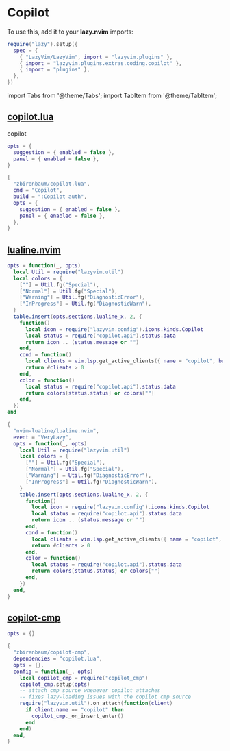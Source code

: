 # Copilot

<!-- plugins:start -->

To use this, add it to your **lazy.nvim** imports:

```lua title="lua/config/lazy.lua" {4}
require("lazy").setup({
  spec = {
    { "LazyVim/LazyVim", import = "lazyvim.plugins" },
    { import = "lazyvim.plugins.extras.coding.copilot" },
    { import = "plugins" },
  },
})
```

import Tabs from '@theme/Tabs';
import TabItem from '@theme/TabItem';

## [copilot.lua](https://github.com/zbirenbaum/copilot.lua)

 copilot


<Tabs>

<TabItem value="opts" label="Options">

```lua
opts = {
  suggestion = { enabled = false },
  panel = { enabled = false },
}
```

</TabItem>


<TabItem value="code" label="Full Spec">

```lua
{
  "zbirenbaum/copilot.lua",
  cmd = "Copilot",
  build = ":Copilot auth",
  opts = {
    suggestion = { enabled = false },
    panel = { enabled = false },
  },
}
```

</TabItem>

</Tabs>

## [lualine.nvim](https://github.com/nvim-lualine/lualine.nvim)

<Tabs>

<TabItem value="opts" label="Options">

```lua
opts = function(_, opts)
  local Util = require("lazyvim.util")
  local colors = {
    [""] = Util.fg("Special"),
    ["Normal"] = Util.fg("Special"),
    ["Warning"] = Util.fg("DiagnosticError"),
    ["InProgress"] = Util.fg("DiagnosticWarn"),
  }
  table.insert(opts.sections.lualine_x, 2, {
    function()
      local icon = require("lazyvim.config").icons.kinds.Copilot
      local status = require("copilot.api").status.data
      return icon .. (status.message or "")
    end,
    cond = function()
      local clients = vim.lsp.get_active_clients({ name = "copilot", bufnr = 0 })
      return #clients > 0
    end,
    color = function()
      local status = require("copilot.api").status.data
      return colors[status.status] or colors[""]
    end,
  })
end
```

</TabItem>


<TabItem value="code" label="Full Spec">

```lua
{
  "nvim-lualine/lualine.nvim",
  event = "VeryLazy",
  opts = function(_, opts)
    local Util = require("lazyvim.util")
    local colors = {
      [""] = Util.fg("Special"),
      ["Normal"] = Util.fg("Special"),
      ["Warning"] = Util.fg("DiagnosticError"),
      ["InProgress"] = Util.fg("DiagnosticWarn"),
    }
    table.insert(opts.sections.lualine_x, 2, {
      function()
        local icon = require("lazyvim.config").icons.kinds.Copilot
        local status = require("copilot.api").status.data
        return icon .. (status.message or "")
      end,
      cond = function()
        local clients = vim.lsp.get_active_clients({ name = "copilot", bufnr = 0 })
        return #clients > 0
      end,
      color = function()
        local status = require("copilot.api").status.data
        return colors[status.status] or colors[""]
      end,
    })
  end,
}
```

</TabItem>

</Tabs>

## [copilot-cmp](https://github.com/zbirenbaum/copilot-cmp)

<Tabs>

<TabItem value="opts" label="Options">

```lua
opts = {}
```

</TabItem>


<TabItem value="code" label="Full Spec">

```lua
{
  "zbirenbaum/copilot-cmp",
  dependencies = "copilot.lua",
  opts = {},
  config = function(_, opts)
    local copilot_cmp = require("copilot_cmp")
    copilot_cmp.setup(opts)
    -- attach cmp source whenever copilot attaches
    -- fixes lazy-loading issues with the copilot cmp source
    require("lazyvim.util").on_attach(function(client)
      if client.name == "copilot" then
        copilot_cmp._on_insert_enter()
      end
    end)
  end,
}
```

</TabItem>

</Tabs>

<!-- plugins:end -->
